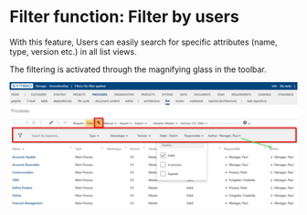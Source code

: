 # Filter function: Filter by users 

With this feature, Users can easily search for specific attributes (name, type, version etc.) in all list views. 

The filtering is activated through the magnifying glass in the toolbar.  

![screen](../media/user-filters.png)